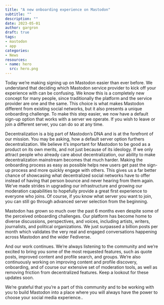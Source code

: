 ```yaml
---
title: "A new onboarding experience on Mastodon"
subtitle: ""
description: ""
date: 2023-05-01
author: gargron
draft: true
tags:
- mastodon
- app
categories:
- News
resources:
- name: hero
  src: hero.png
---
```


Today we’re making signing up on Mastodon easier than ever before. We understand that deciding which Mastodon service provider to kick off your experience with can be confusing. We know this is a completely new concept for many people, since traditionally the platform and the service provider are one and the same. This choice is what makes Mastodon different from existing social networks, but it also presents a unique onboarding challenge. To make this step easier, we now have a default sign-up option that works with a server we operate. If you wish to leave or join a different server, you can do so at any time.

Decentralization is a big part of Mastodon’s DNA and is at the forefront of our mission. You may be asking, how a default server option furthers decentralization. We believe it’s important for Mastodon to be good as a product on its own merits, and not just because of its ideology. If we only attract people who already care about decentralization, our ability to make decentralization mainstream becomes that much harder. Making the onboarding process as easy as possible helps new users get past the sign-up process and more quickly engage with others. This gives us a far better chance of showcasing what decentralized social networks have to offer instead of having that person  bounce and never hearing from them again. We’ve made strides in upgrading our infrastructure and growing our moderation capabilities to hopefully provide a great first experience to everyone who joins. Of course, if you know what server you want to join, you can still go through advanced server selection from the beginning.

Mastodon has grown so much over the past 6 months even despite some of the perceived onboarding challenges. Our platform has become home to diverse discussions, perspectives, and voices, including artists, writers, journalists, and political organizations. We just surpassed a billion posts per month which validates the very real and engaged conversations happening across Mastodon and the wider Fediverse.

And our work continues. We’re always listening to the community and we’re excited to bring you some of the most requested features, such as quote posts, improved content and profile search, and groups. We’re also continuously working on improving content and profile discovery, onboarding, and of course our extensive set of moderation tools, as well as removing friction from decentralized features. Keep a lookout for these updates soon.

We’re grateful that you’re a part of this community and to be working with you to build Mastodon into a place where you will always have the power to choose your social media experience..

